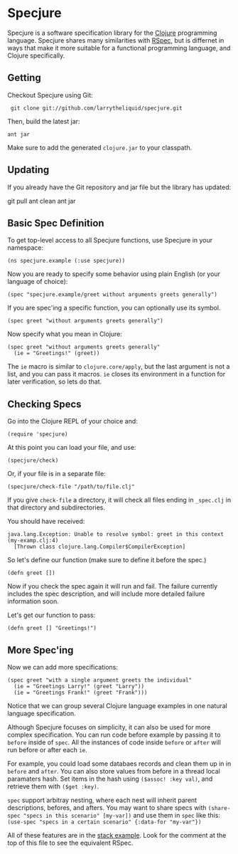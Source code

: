 Specjure
========

Specjure is a software specification library for the [Clojure](http://clojure.org) programming language.
Specjure shares many similarities with [RSpec](http://rspec.info), but is differnet in ways that make it more suitable for a functional programming language, and Clojure specifically.

Getting
-------

Checkout Specjure using Git:

     git clone git://github.com/larrytheliquid/specjure.git

Then, build the latest jar:
    
    ant jar

Make sure to add the generated `clojure.jar` to your classpath.

Updating
--------

If you already have the Git repository and jar file but the library has updated:

   git pull
   ant clean
   ant jar

Basic Spec Definition
---------------------

To get top-level access to all Specjure functions, use Specjure in your namespace:

    (ns specjure.example (:use specjure))

Now you are ready to specify some behavior using plain English (or your language of choice):

    (spec "specjure.example/greet without arguments greets generally")

If you are spec'ing a specific function, you can optionally use its symbol.

    (spec greet "without arguments greets generally")

Now specify what you mean in Clojure:

    (spec greet "without arguments greets generally"
      (ie = "Greetings!" (greet))

The `ie` macro is similar to `clojure.core/apply`, but the last argument is not a list, and you can pass it macros.
`ie` closes its environment in a function for later verification, so lets do that.

Checking Specs
--------------

Go into the Clojure REPL of your choice and:

    (require 'specjure)

At this point you can load your file, and use:

    (specjure/check)

Or, if your file is in a separate file:

    (specjure/check-file "/path/to/file.clj"

If you give `check-file` a directory, it will check all files ending in `_spec.clj` in that directory and subdirectories.

You should have received:

    java.lang.Exception: Unable to resolve symbol: greet in this context (my-examp.clj:4)
      [Thrown class clojure.lang.Compiler$CompilerException]

So let's define our function (make sure to define it before the spec.)

    (defn greet [])

Now if you check the spec again it will run and fail. The failure currently includes the spec description,
and will include more detailed failure information soon.

Let's get our function to pass:

    (defn greet [] "Greetings!")

More Spec'ing
-------------

Now we can add more specifications:

    (spec greet "with a single argument greets the individual"
      (ie = "Greetings Larry!" (greet "Larry"))
      (ie = "Greetings Frank!" (greet "Frank")))

Notice that we can group several Clojure language examples in one natural language specification.

Although Specjure focuses on simplicity, it can also be used for more complex specification.
You can run code before example by passing it to `before` inside of `spec`. All the instances of 
code inside `before` or `after` will run before or after each `ie`. 

For example, you could load some databaes records and clean them up in in `before` and `after`.
You can also store values from before in a thread local paramaters hash. Set items in the hash
using `($assoc! :key val)`, and retrieve them with `($get :key)`. 

`spec` support arbitray nesting, where each nest will inherit parent descriptions, befores, and afters.
You may want to share specs with `(share-spec "specs in this scenario" [my-var])` and use them in
`spec` like this: `(use-spec "specs in a certain scenario" {:data-for "my-var"})`

All of these features are in the [stack example](http://github.com/larrytheliquid/specjure/tree/master/examples/stack_spec.clj).
Look for the comment at the top of this file to see the equivalent RSpec.